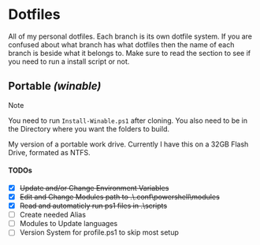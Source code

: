 # Dotfiles
All of my personal dotfiles. Each branch is its own dotfile system. If you are confused about what branch has what dotfiles then the name of each branch is beside what it belongs to. Make sure to read the section to see if you need to run a install script or not.

## Portable *(winable)*
> [!NOTE]
> You need to run `Install-Winable.ps1` after cloning. You also need to be in the Directory where you want the folders to build.

My version of a portable work drive. Currently I have this on a 32GB Flash Drive, formated as NTFS.

#### TODOs
- [X] ~~Update and/or Change Environment Variables~~
- [X] ~~Edit and Change Modules path to .\\.conf\powershell\modules~~
- [X] ~~Read and automaticly run ps1 files in .\scripts~~
- [ ] Create needed Alias
- [ ] Modules to Update languages
- [ ] Version System for profile.ps1 to skip most setup